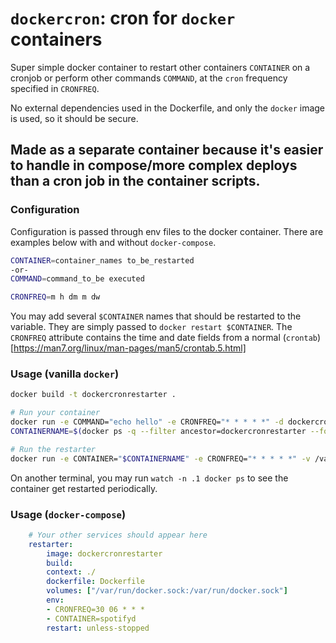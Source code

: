# `dockercron`: cron for `docker` containers
Super simple docker container to restart other containers `CONTAINER` on a cronjob or perform other commands `COMMAND`, at the `cron` frequency specified in `CRONFREQ`.

No external dependencies used in the Dockerfile, and only the `docker` image is used, so it should be secure.

Made as a separate container because it's easier to handle in compose/more complex deploys than a cron job in the container scripts.
-----

### Configuration
Configuration is passed through env files to the docker container. There are examples below with and without `docker-compose`.

```bash
CONTAINER=container_names to_be_restarted
-or-
COMMAND=command_to_be executed

CRONFREQ=m h dm m dw
```

You may add several `$CONTAINER` names that should be restarted to the variable. They are simply passed to `docker restart $CONTAINER`.
The `CRONFREQ` attribute contains the time and date fields from a normal (`crontab`)[https://man7.org/linux/man-pages/man5/crontab.5.html]

### Usage (vanilla `docker`)
```bash
docker build -t dockercronrestarter .

# Run your container
docker run -e COMMAND="echo hello" -e CRONFREQ="* * * * *" -d dockercronrestarter
CONTAINERNAME=$(docker ps -q --filter ancestor=dockercronrestarter --format="{{.Names}}")

# Run the restarter
docker run -e CONTAINER="$CONTAINERNAME" -e CRONFREQ="* * * * *" -v /var/run/docker.sock:/var/run/docker.sock dockercronrestarter
```

On another terminal, you may run `watch -n .1 docker ps` to see the container get restarted periodically.

### Usage (`docker-compose`)
```yaml
    # Your other services should appear here
    restarter:
        image: dockercronrestarter
        build: 
        context: ./
        dockerfile: Dockerfile
        volumes: ["/var/run/docker.sock:/var/run/docker.sock"]
        env:
        - CRONFREQ=30 06 * * *
        - CONTAINER=spotifyd
        restart: unless-stopped
```